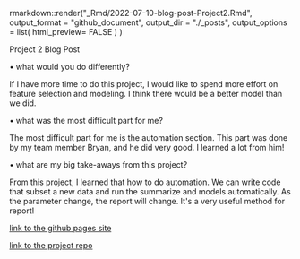 rmarkdown::render("_Rmd/2022-07-10-blog-post-Project2.Rmd", 
                  output_format = "github_document",
                  output_dir = "./_posts",
                  output_options = list(
                    html_preview= FALSE
                    )
)

Project 2 Blog Post

• what would you do differently?

If I have more time to do this project, I would like to spend more effort on feature selection and modeling. I think there would be a better model than we did. 


• what was the most difficult part for me?

The most difficult part for me is the automation section. This part was done by my team member Bryan, and he did very good. I learned a lot from him!


• what are my big take-aways from this project?

From this project, I learned that how to do automation. We can write code that subset a new data and run the summarize and models automatically. As the parameter change, the report will change. It's a very useful method for report!



[link to the github pages site](https://bbittne.github.io/ST558-Project2/)

[link to the project repo](https://github.com/bbittne/ST558-Project2)
